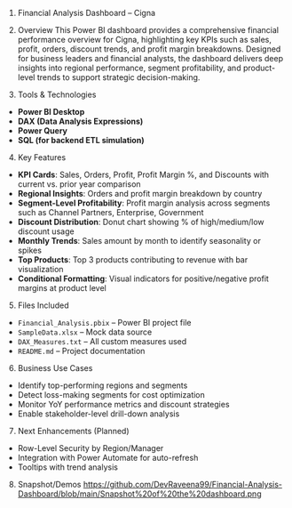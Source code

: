 1. Financial Analysis Dashboard – Cigna

 2. Overview
This Power BI dashboard provides a comprehensive financial performance overview for Cigna, highlighting key KPIs such as sales, profit, orders, discount trends, and profit margin breakdowns. Designed for business leaders and financial analysts, the dashboard delivers deep insights into regional performance, segment profitability, and product-level trends to support strategic decision-making.

 3. Tools & Technologies
- **Power BI Desktop**
- **DAX (Data Analysis Expressions)**
- **Power Query**
- **SQL (for backend ETL simulation)**

 4. Key Features
- **KPI Cards**: Sales, Orders, Profit, Profit Margin %, and Discounts with current vs. prior year comparison
- **Regional Insights**: Orders and profit margin breakdown by country
- **Segment-Level Profitability**: Profit margin analysis across segments such as Channel Partners, Enterprise, Government
- **Discount Distribution**: Donut chart showing % of high/medium/low discount usage
- **Monthly Trends**: Sales amount by month to identify seasonality or spikes
- **Top Products**: Top 3 products contributing to revenue with bar visualization
- **Conditional Formatting**: Visual indicators for positive/negative profit margins at product level

 5. Files Included
- `Financial_Analysis.pbix` – Power BI project file
- `SampleData.xlsx` – Mock data source
- `DAX_Measures.txt` – All custom measures used
- `README.md` – Project documentation

 6. Business Use Cases
- Identify top-performing regions and segments
- Detect loss-making segments for cost optimization
- Monitor YoY performance metrics and discount strategies
- Enable stakeholder-level drill-down analysis

 7. Next Enhancements (Planned)
- Row-Level Security by Region/Manager
- Integration with Power Automate for auto-refresh
- Tooltips with trend analysis

8. Snapshot/Demos
https://github.com/DevRaveena99/Financial-Analysis-Dashboard/blob/main/Snapshot%20of%20the%20dashboard.png

